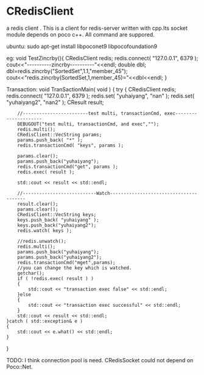 # CRedisClient
a redis client .
This is a client for redis-server written with cpp.Its socket module depends on poco c++.
All command are suppored.

ubuntu: 
sudo apt-get install libpoconet9 libpocofoundation9



eg:
void TestZincrby(){
    CRedisClient redis;
    redis.connect( "127.0.0.1", 6379 );
    cout<<"----------zincrby----------"<<endl;
    double dbl;
    dbl=redis.zincrby("SortedSet",1.1,"member_45");
    cout<<"redis.zincrby(SortedSet,1,member_45)="<<dbl<<endl;
}

Transaction:
void TranSactionMain( void )
{
    try
    {
        CRedisClient redis;
        redis.connect( "127.0.0.1", 6379 );
        redis.set( "yuhaiyang", "nan" );
        redis.set( "yuhaiyang2", "nan2" );
        CResult result;

        //------------------------test multi, transactionCmd, exec---------------------
        DEBUGOUT("test multi, transactionCmd, and exec","");
        redis.multi();
        CRedisClient::VecString params;
        params.push_back( "*" );
        redis.transactionCmd( "keys", params );

        params.clear();
        params.push_back("yuhaiyang");
        redis.transactionCmd("get", params );
        redis.exec( result );

        std::cout << result << std::endl;

        //---------------------------Watch---------------------------------------
        result.clear();
        params.clear();
        CRedisClient::VecString keys;
        keys.push_back( "yuhaiyang" );
        keys.push_back("yuhaiyang2");
        redis.watch( keys );

        //redis.unwatch();
        redis.multi();
        params.push_back("yuhaiyang");
        params.push_back("yuhaiyang2");
        redis.transactionCmd("mget",params);
        //you can change the key which is watched.
        getchar();
        if ( !redis.exec( result ) )
        {
            std::cout << "transaction exec false" << std::endl;
        }else
        {
            std::cout << "transaction exec successful" << std::endl;
        }
        std::cout << result << std::endl;
    }catch ( std::exception& e )
    {
        std::cout << e.what() << std::endl;
    }
}



TODO:
I think connection pool is need.
CRedisSocket could not depend on Poco::Net. 
